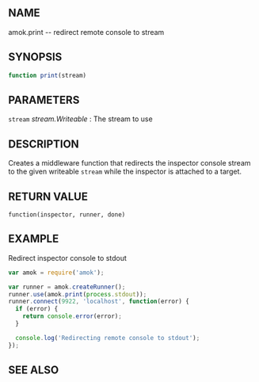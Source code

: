 ---
---
## NAME

amok.print -- redirect remote console to stream

## SYNOPSIS

```js
function print(stream)
```

## PARAMETERS
`stream` *stream.Writeable*
:   The stream to use

## DESCRIPTION

Creates a middleware function that redirects the inspector console stream to
the given writeable `stream` while the inspector is attached to a target.

## RETURN VALUE

`function(inspector, runner, done)`

## EXAMPLE
Redirect inspector console to stdout

```js
var amok = require('amok');

var runner = amok.createRunner();
runner.use(amok.print(process.stdout));
runner.connect(9922, 'localhost', function(error) {
  if (error) {
    return console.error(error);
  }

  console.log('Redirecting remote console to stdout');
});
```

## SEE ALSO
